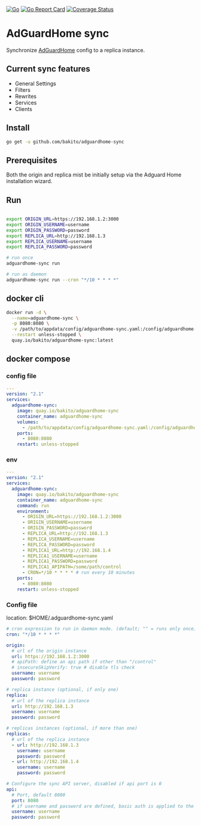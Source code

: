 [![Go](https://github.com/bakito/adguardhome-sync/actions/workflows/go.yml/badge.svg)](https://github.com/bakito/adguardhome-sync/actions/workflows/go.yml)
[![Go Report Card](https://goreportcard.com/badge/github.com/bakito/adguardhome-sync)](https://goreportcard.com/report/github.com/bakito/adguardhome-sync)
[![Coverage Status](https://coveralls.io/repos/github/bakito/adguardhome-sync/badge.svg?branch=main)](https://coveralls.io/github/bakito/adguardhome-sync?branch=main)
# AdGuardHome sync

Synchronize [AdGuardHome](https://github.com/AdguardTeam/AdGuardHome) config to a replica instance.

## Current sync features

- General Settings
- Filters
- Rewrites
- Services
- Clients

## Install

```bash
go get -u github.com/bakito/adguardhome-sync
```

## Prerequisites

Both the origin and replica mist be initially setup via the Adguard Home installation wizard.

## Run

```bash

export ORIGIN_URL=https://192.168.1.2:3000
export ORIGIN_USERNAME=username
export ORIGIN_PASSWORD=password
export REPLICA_URL=http://192.168.1.3
export REPLICA_USERNAME=username
export REPLICA_PASSWORD=password

# run once
adguardhome-sync run

# run as daemon
adguardhome-sync run --cron "*/10 * * * *"
```

## docker cli

```bash
docker run -d \
  --name=adguardhome-sync \
  -p 8080:8080 \
  -v /path/to/appdata/config/adguardhome-sync.yaml:/config/adguardhome-sync.yaml \
  --restart unless-stopped \
  quay.io/bakito/adguardhome-sync:latest
```

## docker compose

### config file
```yaml
---
version: "2.1"
services:
  adguardhome-sync:
    image: quay.io/bakito/adguardhome-sync
    container_name: adguardhome-sync
    volumes:
      - /path/to/appdata/config/adguardhome-sync.yaml:/config/adguardhome-sync.yaml
    ports:
      - 8080:8080
    restart: unless-stopped
```

### env

```yaml
---
version: "2.1"
services:
  adguardhome-sync:
    image: quay.io/bakito/adguardhome-sync
    container_name: adguardhome-sync
    command: run
    environment:
      - ORIGIN_URL=https://192.168.1.2:3000
      - ORIGIN_USERNAME=username
      - ORIGIN_PASSWORD=password
      - REPLICA_URL=http://192.168.1.3
      - REPLICA_USERNAME=username
      - REPLICA_PASSWORD=password
      - REPLICA1_URL=http://192.168.1.4
      - REPLICA1_USERNAME=username
      - REPLICA1_PASSWORD=password
      - REPLICA1_APIPATH=/some/path/control
      - CRON=*/10 * * * * # run every 10 minutes
    ports:
      - 8080:8080
    restart: unless-stopped
```

### Config file

location: $HOME/.adguardhome-sync.yaml

```yaml
# cron expression to run in daemon mode. (default; "" = runs only once)
cron: "*/10 * * * *"

origin:
  # url of the origin instance
  url: https://192.168.1.2:3000
  # apiPath: define an api path if other than "/control"
  # insecureSkipVerify: true # disable tls check
  username: username
  password: password

# replica instance (optional, if only one)
replica:
  # url of the replica instance
  url: http://192.168.1.3
  username: username
  password: password

# replicas instances (optional, if more than one)
replicas:
  # url of the replica instance
  - url: http://192.168.1.3
    username: username
    password: password
  - url: http://192.168.1.4
    username: username
    password: password

# Configure the sync API server, disabled if api port is 0
api:
  # Port, default 8080
  port: 8080
  # if username and password are defined, basic auth is applied to the sync API 
  username: username
  password: password

```
